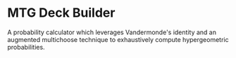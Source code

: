 # MTG Deck Builder

A probability calculator which leverages Vandermonde's identity and an augmented multichoose technique to exhaustively compute hypergeometric probabilities.

